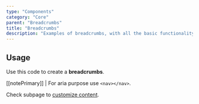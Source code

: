 ```yaml
---
type: "Components"
category: "Core"
parent: "Breadcrumbs"
title: "Breadcrumbs"
description: "Examples of breadcrumbs, with all the basic functionality and more."
---
```


## Usage

Use this code to create a **breadcrumbs**.

[[notePrimary]]
| For aria purpose use `<nav></nav>`.

<demo>
  <demovanilla src="vanilla/components/core/breadcrumbs/usage">
  </demovanilla>
</demo>

Check subpage to [customize content](/components/core/breadcrumbs/content).
